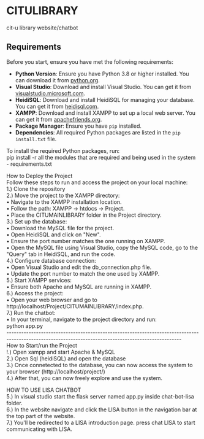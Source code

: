# CITULIBRARY
cit-u library website/chatbot

## Requirements

Before you start, ensure you have met the following requirements:<br>
- **Python Version**: Ensure you have Python 3.8 or higher installed. You can download it from [python.org](https://www.python.org/downloads/).<br>
- **Visual Studio**: Download and install Visual Studio. You can get it from [visualstudio.microsoft.com](https://visualstudio.microsoft.com/).<br>
- **HeidiSQL**: Download and install HeidiSQL for managing your database. You can get it from [heidisql.com](https://www.heidisql.com/download.php).<br>
- **XAMPP**: Download and install XAMPP to set up a local web server. You can get it from [apachefriends.org](https://www.apachefriends.org/index.html).<br>
- **Package Manager**: Ensure you have `pip` installed.<br>
- **Dependencies**: All required Python packages are listed in the `pip install.txt` file.<br>

To install the required Python packages, run:<br>
pip install -r all the modules that are required and being used in the system - requirements.txt<br>


How to Deploy the Project<br>
Follow these steps to run and access the project on your local machine:<br>
1.)	Clone the repository<br>
2.)	Move the project to the XAMPP directory:<br>
    •	Navigate to the XAMPP installation location.<br>
    •	Follow the path: XAMPP -> htdocs -> Project.<br>
    •	Place the CITUMAINLIBRARY folder in the Project directory.<br>
3.)	Set up the database:<br>
    •	Download the MySQL file for the project.<br>
    •	Open HeidiSQL and click on "New".<br>
    •	Ensure the port number matches the one running on XAMPP.<br>
    •	Open the MySQL file using Visual Studio, copy the MySQL code, go to the "Query" tab in HeidiSQL, and run the code.<br>
4.)	Configure database connection:<br>
    •	Open Visual Studio and edit the db_connection.php file.<br>
    •	Update the port number to match the one used by XAMPP.<br>
5.) Start XAMPP services:<br>
    •	Ensure both Apache and MySQL are running in XAMPP.<br>
6.) Access the project:<br>
    •	Open your web browser and go to http://localhost/Project/CITUMAINLIBRARY/index.php.<br>
7.)  Run the chatbot:<br>
    •	In your terminal, navigate to the project directory and run:<br>
     python app.py<br>
-----------------------------------------------------------------------------------------------------------------------------------------------------<br>
How to Start/run the Project<br>
!.) Open xampp and start Apache & MySQL<br>
2.) Open Sql (heidiSQL) and open the database<br>
3.) Once connetected to the database, you can now access the system to your browser (http://localhost/project/)<br>
4.) After that, you can now freely explore and use the system.<br>

HOW TO USE LISA CHATBOT<br>
5.) In visual studio start the flask server named app.py inside chat-bot-lisa folder.<br>
6.) In the website navigate and click the LISA button in the navigation bar at the top part of the website.<br>
7.) You'll be redirected to a LISA introduction page. press chat LISA to start communicating with LISA.<br>
